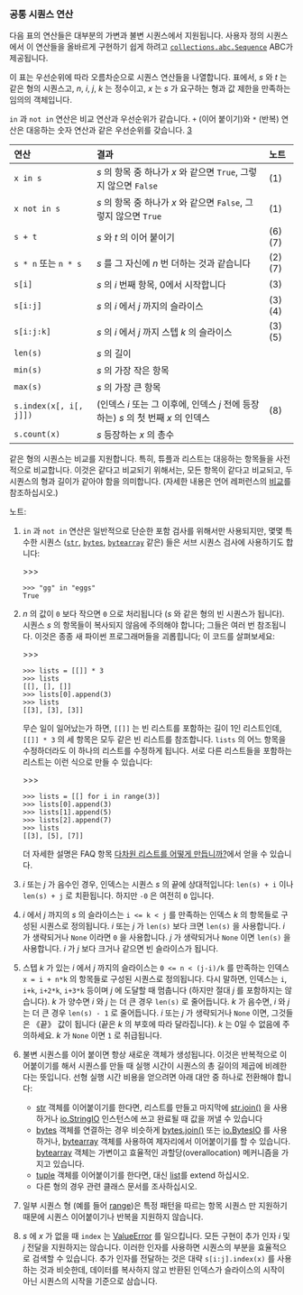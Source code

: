 ### 공통 시퀀스 연산

다음 표의 연산들은 대부분의 가변과 불변 시퀀스에서 지원됩니다. 사용자 정의 시퀀스에서 이 연산들을 올바르게 구현하기 쉽게 하려고 [`collections.abc.Sequence`](https://docs.python.org/ko/3/library/collections.abc.html#collections.abc.Sequence) ABC가 제공됩니다.

이 표는 우선순위에 따라 오름차순으로 시퀀스 연산들을 나열합니다. 표에서, *s* 와 *t* 는 같은 형의 시퀀스고, *n*, *i*, *j*, *k* 는 정수이고, *x* 는 *s* 가 요구하는 형과 값 제한을 만족하는 임의의 객체입니다.

`in` 과 `not in` 연산은 비교 연산과 우선순위가 같습니다. `+` (이어 붙이기)와 `*` (반복) 연산은 대응하는 숫자 연산과 같은 우선순위를 갖습니다. [3](https://docs.python.org/ko/3/library/stdtypes.html#id14)

| 연산                   | 결과                                                         | 노트   |
| :--------------------- | :----------------------------------------------------------- | :----- |
| `x in s`               | *s* 의 항목 중 하나가 *x* 와 같으면 `True`, 그렇지 않으면 `False` | (1)    |
| `x not in s`           | *s* 의 항목 중 하나가 *x* 와 같으면 `False`, 그렇지 않으면 `True` | (1)    |
| `s + t`                | *s* 와 *t* 의 이어 붙이기                                    | (6)(7) |
| `s * n` 또는 `n * s`   | *s* 를 그 자신에 *n* 번 더하는 것과 같습니다                 | (2)(7) |
| `s[i]`                 | *s* 의 *i* 번째 항목, 0에서 시작합니다                       | (3)    |
| `s[i:j]`               | *s* 의 *i* 에서 *j* 까지의 슬라이스                          | (3)(4) |
| `s[i:j:k]`             | *s* 의 *i* 에서 *j* 까지 스텝 *k* 의 슬라이스                | (3)(5) |
| `len(s)`               | *s* 의 길이                                                  |        |
| `min(s)`               | *s* 의 가장 작은 항목                                        |        |
| `max(s)`               | *s* 의 가장 큰 항목                                          |        |
| `s.index(x[, i[, j]])` | (인덱스 *i* 또는 그 이후에, 인덱스 *j* 전에 등장하는) *s* 의 첫 번째 *x* 의 인덱스 | (8)    |
| `s.count(x)`           | *s* 등장하는 *x* 의 총수                                     |        |

같은 형의 시퀀스는 비교를 지원합니다. 특히, 튜플과 리스트는 대응하는 항목들을 사전적으로 비교합니다. 이것은 같다고 비교되기 위해서는, 모든 항목이 같다고 비교되고, 두 시퀀스의 형과 길이가 같아야 함을 의미합니다. (자세한 내용은 언어 레퍼런스의 [비교](https://docs.python.org/ko/3/reference/expressions.html#comparisons)를 참조하십시오.)

노트:

1. `in` 과 `not in` 연산은 일반적으로 단순한 포함 검사를 위해서만 사용되지만, 몇몇 특수한 시퀀스 ([`str`](https://docs.python.org/ko/3/library/stdtypes.html#str), [`bytes`](https://docs.python.org/ko/3/library/stdtypes.html#bytes), [`bytearray`](https://docs.python.org/ko/3/library/stdtypes.html#bytearray) 같은) 들은 서브 시퀀스 검사에 사용하기도 합니다:

   \>>>

   ```
   >>> "gg" in "eggs"
   True
   ```

2. *n* 의 값이 `0` 보다 작으면 `0` 으로 처리됩니다 (*s* 와 같은 형의 빈 시퀀스가 됩니다). 시퀀스 *s* 의 항목들이 복사되지 않음에 주의해야 합니다; 그들은 여러 번 참조됩니다. 이것은 종종 새 파이썬 프로그래머들을 괴롭힙니다; 이 코드를 살펴보세요:

   \>>>

   ```
   >>> lists = [[]] * 3
   >>> lists
   [[], [], []]
   >>> lists[0].append(3)
   >>> lists
   [[3], [3], [3]]
   ```

   무슨 일이 일어났는가 하면, `[[]]` 는 빈 리스트를 포함하는 길이 1인 리스트인데, `[[]] * 3` 의 세 항목은 모두 같은 빈 리스트를 참조합니다. `lists` 의 어느 항목을 수정하더라도 이 하나의 리스트를 수정하게 됩니다. 서로 다른 리스트들을 포함하는 리스트는 이런 식으로 만들 수 있습니다:

   \>>>

   ```
   >>> lists = [[] for i in range(3)]
   >>> lists[0].append(3)
   >>> lists[1].append(5)
   >>> lists[2].append(7)
   >>> lists
   [[3], [5], [7]]
   ```

   더 자세한 설명은 FAQ 항목 [다차원 리스트를 어떻게 만듭니까?](https://docs.python.org/ko/3/faq/programming.html#faq-multidimensional-list)에서 얻을 수 있습니다.

3. *i* 또는 *j* 가 음수인 경우, 인덱스는 시퀀스 *s* 의 끝에 상대적입니다: `len(s) + i` 이나 `len(s) + j` 로 치환됩니다. 하지만 `-0` 은 여전히 `0` 입니다.

4. *i* 에서 *j* 까지의 *s* 의 슬라이스는 `i <= k < j` 를 만족하는 인덱스 *k* 의 항목들로 구성된 시퀀스로 정의됩니다. *i* 또는 *j* 가 `len(s)` 보다 크면 `len(s)` 을 사용합니다. *i* 가 생략되거나 `None` 이라면 `0` 을 사용합니다. *j* 가 생략되거나 `None` 이면 `len(s)` 을 사용합니다. *i* 가 *j* 보다 크거나 같으면 빈 슬라이스가 됩니다.

5. 스텝 *k* 가 있는 *i* 에서 *j* 까지의 슬라이스는 `0 <= n < (j-i)/k` 를 만족하는 인덱스 `x = i + n*k` 의 항목들로 구성된 시퀀스로 정의됩니다. 다시 말하면, 인덱스는 `i`, `i+k`, `i+2*k`, `i+3*k` 등이며 *j* 에 도달할 때 멈춥니다 (하지만 절대 *j* 를 포함하지는 않습니다). *k* 가 양수면 *i* 와 *j* 는 더 큰 경우 `len(s)` 로 줄어듭니다. *k* 가 음수면, *i* 와 *j* 는 더 큰 경우 `len(s) - 1` 로 줄어듭니다. *i* 또는 *j* 가 생략되거나 `None` 이면, 그것들은 《끝》 값이 됩니다 (끝은 *k* 의 부호에 따라 달라집니다). *k* 는 0일 수 없음에 주의하세요. *k* 가 `None` 이면 `1` 로 취급됩니다.

6. 불변 시퀀스를 이어 붙이면 항상 새로운 객체가 생성됩니다. 이것은 반복적으로 이어붙이기를 해서 시퀀스를 만들 때 실행 시간이 시퀀스의 총 길이의 제곱에 비례한다는 뜻입니다. 선형 실행 시간 비용을 얻으려면 아래 대안 중 하나로 전환해야 합니다:

   - [str](<https://docs.python.org/ko/3/library/stdtypes.html#str>) 객체를 이어붙이기를 한다면, 리스트를 만들고 마지막에 [str.join()](https://docs.python.org/ko/3/library/stdtypes.html#str.join) 을 사용하거나 [io.StringIO](https://docs.python.org/ko/3/library/io.html#io.StringIO) 인스턴스에 쓰고 완료될 때 값을 꺼낼 수 있습니다
   - [bytes](https://docs.python.org/ko/3/library/stdtypes.html#bytes) 객체를 연결하는 경우 비슷하게 [bytes.join()](https://docs.python.org/ko/3/library/stdtypes.html#bytes.join) 또는 [io.BytesIO](https://docs.python.org/ko/3/library/io.html#io.BytesIO) 를 사용하거나, [bytearray](https://docs.python.org/ko/3/library/stdtypes.html#bytearray) 객체를 사용하여 제자리에서 이어붙이기를 할 수 있습니다. [bytearray](https://docs.python.org/ko/3/library/stdtypes.html#bytearray) 객체는 가변이고 효율적인 과할당(overallocation) 메커니즘을 가지고 있습니다.
   - [tuple](https://docs.python.org/ko/3/library/stdtypes.html#tuple) 객체를 이어붙이기를 한다면, 대신 [list](https://docs.python.org/ko/3/library/stdtypes.html#list)를 extend 하십시오.
   - 다른 형의 경우 관련 클래스 문서를 조사하십시오.

7. 일부 시퀀스 형 (예를 들어 [range](https://docs.python.org/ko/3/library/stdtypes.html#range))은 특정 패턴을 따르는 항목 시퀀스 만 지원하기 때문에 시퀀스 이어붙이기나 반복을 지원하지 않습니다.

8. *s* 에 *x* 가 없을 때 `index` 는 [ValueError](https://docs.python.org/ko/3/library/exceptions.html#ValueError) 를 일으킵니다. 모든 구현이 추가 인자 *i* 및 *j* 전달을 지원하지는 않습니다. 이러한 인자를 사용하면 시퀀스의 부분을 효율적으로 검색할 수 있습니다. 추가 인자를 전달하는 것은 대략 `s[i:j].index(x)` 를 사용하는 것과 비슷한데, 데이터를 복사하지 않고 반환된 인덱스가 슬라이스의 시작이 아닌 시퀀스의 시작을 기준으로 삼습니다.